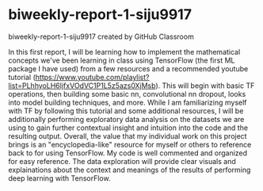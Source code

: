 # biweekly-report-1-siju9917
biweekly-report-1-siju9917 created by GitHub Classroom


In this first report, I will be learning how to implement the mathematical concepts we've been learning in class using TensorFlow (the first ML package I have used) from a few resources and a recommended youtube tutorial (https://www.youtube.com/playlist?list=PLhhyoLH6IjfxVOdVC1P1L5z5azs0XjMsb). This will begin with basic TF operations, then building some basic nn, convolutional nn dropout, looks into model building techniques, and more. While I am familiarizing myself with TF by following this tutorial and some additional resources, I will be additionally performing exploratory data analysis on the datasets we are using to gain further contextual insight and intuition into the code and the resulting output. Overall, the value that my individual work on this project brings is an "encyclopedia-like" resource for myself or others to reference back to for using TensorFlow. My code is well commented and organized for easy reference. The data exploration will provide clear visuals and explainations about the context and meanings of the results of performing deep learning with TensorFlow.
